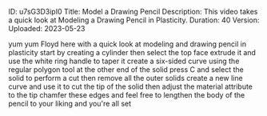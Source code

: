 ID: u7sG3D3ipI0
Title: Model a Drawing Pencil
Description: This video takes a quick look at Modeling a Drawing Pencil in Plasticity.
Duration: 40
Version: 
Uploaded: 2023-05-23

yum yum
Floyd here with a quick look at modeling
and drawing pencil in plasticity start
by creating a cylinder then select the
top face extrude it and use the white
ring handle to taper it create a
six-sided curve using the regular
polygon tool at the other end of the
solid press C and select the solid to
perform a cut
then remove all the outer solids
create a new line curve and use it to
cut the tip of the solid then adjust the
material attribute to the tip
chamfer these edges and feel free to
lengthen the body of the pencil to your
liking and you're all set
